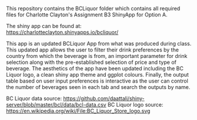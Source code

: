 This repository contains the BCLiquor folder which contains all required files for Charlotte Clayton's Assignment B3 ShinyApp for Option A. 

The shiny app can be found at: https://charlotteclayton.shinyapps.io/bcliquor/

This app is an updated BCLiquor App from what was produced during class.  This updated app allows the user to filter their drink preferences by the country from which the beverage is from, an important parameter for drink selection along with the pre-established selection of price and type of beverage.  The aesthetics of the app have been updated including the BC Liquor logo, a clean shiny app theme and ggplot colours. Finally, the output table based on user input preferences is interactive as the user can control the number of beverages seen in each tab and search the outputs by name. 

BC Liquor data source: https://github.com/daattali/shiny-server/blob/master/bcl/data/bcl-data.csv
BC Liquor logo source: https://en.wikipedia.org/wiki/File:BC_Liquor_Store_logo.svg
